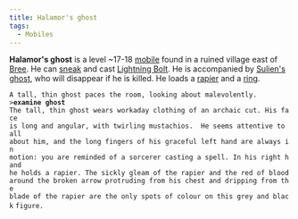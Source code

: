 ```yaml
---
title: Halamor's ghost
tags:
  - Mobiles
---
```

**Halamor's ghost** is a level ~17-18 [mobile](mobile "wikilink") found
in a ruined village east of [Bree](Bree "wikilink"). He can
[sneak](sneak "wikilink") and cast [Lightning
Bolt](Lightning_Bolt "wikilink"). He is accompanied by [Sulien's
ghost](Sulien's_ghost "wikilink"), who will disappear if he is killed.
He loads a [rapier](rapier "wikilink") and a [ring](ring "wikilink").

`A tall, thin ghost paces the room, looking about malevolently.`
`>`**`examine ghost`**
`The tall, thin ghost wears workaday clothing of an archaic cut. His face`
`is long and angular, with twirling mustachios.  He seems attentive to all`
`about him, and the long fingers of his graceful left hand are always in`
`motion: you are reminded of a sorcerer casting a spell. In his right hand`
`he holds a rapier. The sickly gleam of the rapier and the red of blood`
`around the broken arrow protruding from his chest and dripping from the`
`blade of the rapier are the only spots of colour on this grey and black`
`figure.`
